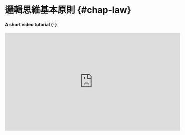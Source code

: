 # 邏輯思維基本原則 {#chap-law}





#### A short video tutorial {-}

<iframe width="560" height="315" src="https://www.youtube.com/embed/e235JwmmEcQ" frameborder="0" allow="accelerometer; autoplay; encrypted-media; gyroscope; picture-in-picture" allowfullscreen></iframe>
